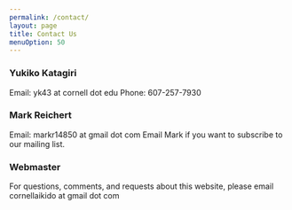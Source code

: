 ```yaml
---
permalink: /contact/
layout: page
title: Contact Us
menuOption: 50
---
```


### Yukiko Katagiri
Email: yk43 at cornell dot edu
Phone: 607-257-7930

### Mark Reichert
Email: markr14850 at gmail dot com
Email Mark if you want to subscribe to our mailing list.

### Webmaster
For questions, comments, and requests about this website, please email
cornellaikido at gmail dot com
